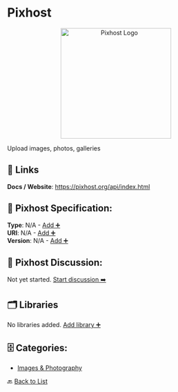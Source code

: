 # Pixhost
<p align="center">
    <img width="256" src="https://raw.githubusercontent.com/apis-list/apis-list/main/apis/pixhost/logo_256x256.png" alt="Pixhost Logo"/>
</p>
Upload images, photos, galleries

##  🔗 Links
**Docs / Website**: https://pixhost.org/api/index.html

## 🧬 Pixhost Specification:
**Type**: N/A - [Add ➕](https://github.com/apis-list/apis-list/edit/main/apis.yaml#L14941)  
**URI**: N/A - [Add ➕](https://github.com/apis-list/apis-list/edit/main/apis.yaml#L14941)  
**Version**: N/A - [Add ➕](https://github.com/apis-list/apis-list/edit/main/apis.yaml#L14941)

## 💬 Pixhost Discussion:
Not yet started. [Start discussion ➡️](https://github.com/apis-list/apis-list/discussions/new)

## 🗂️ Libraries

No libraries added. [Add library ➕](https://github.com/apis-list/apis-list/edit/main/apis.yaml#L14941)    


## 🗄️ Categories:
- [Images & Photography](https://github.com/apis-list/apis-list#images--photography-)

🔙  [Back to List](https://github.com/apis-list/apis-list)
